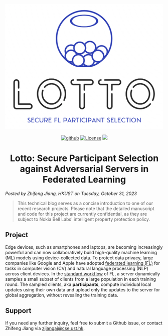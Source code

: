 <p align="center">
    <img src="asset/lotto.png" height=400>
</p>

<p align="center">
    <a href="https://github.com/SamuelGong/Lotto-doc"><img src="https://img.shields.io/badge/-github-teal?logo=github" alt="github"></a>
    <a href="https://github.com/SamuelGong/Lotto-doc/blob/main/LICENSE"><img src="https://img.shields.io/github/license/SamuelGong/Lotto-doc?color=yellow" alt="License"></a>
    <img src="https://badges.toozhao.com/badges/01HE2YKN7CE242JHSFMTQ6JXE1/green.svg" />
</p>

<h1 align="center">Lotto: Secure Participant Selection against Adversarial Servers in Federated Learning</h1>

*Posted by Zhifeng Jiang, HKUST on Tuesday, October 31, 2023*

> This technical blog serves as a concise introduction to one of our recent research projects. Please note that the detailed manuscript and code for this project are currently confidential, as they are subject to Nokia Bell Labs' intelligent property protection policy.

## Project

Edge devices, such as smartphones and laptops, are becoming increasingly
powerful and can now collaboratively build high-quality machine learning
(ML) models using device-collected data.
To  protect data privacy, large companies like Google and Apple have
adopted [federated learning (FL)](http://proceedings.mlr.press/v54/mcmahan17a/mcmahan17a.pdf) for
tasks in computer vision (CV) and natural language processing (NLP) across
client devices.
In the [standard workflow](https://proceedings.mlsys.org/paper_files/paper/2019/file/7b770da633baf74895be22a8807f1a8f-Paper.pdf)
of FL, a server dynamically samples a small subset of clients from a large
population in each training round. The sampled clients, aka **participants**,
compute individual local updates using their own data and
upload only the updates to the server for global aggregation, without
revealing the training data.

## Support
If you need any further inquiry, feel free to submit a Github issue, or contact Zhifeng Jiang via zjiangaj@cse.ust.hk.
